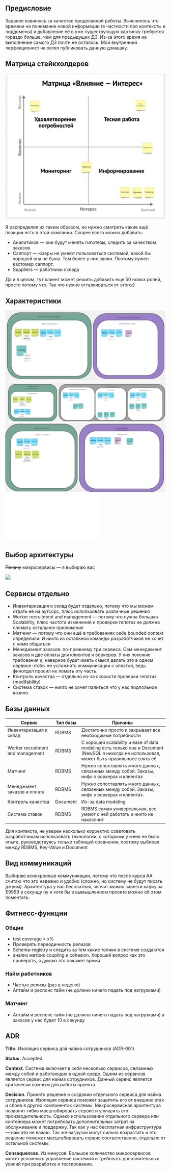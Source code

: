 ## Предисловие
Заранее извинюсь за качество проделанной работы.
Выяснилось что времени на понимание новой информации (в частности про контексты и поддомены) и добавление её в уже существующую картинку требуется гораздо больше, чем для предыдущих ДЗ. Из-за этого время на выполнение самого ДЗ почти не осталось.
Мой внутренний перфекционист не хотел публиковать данную домашку.

## Матрица стейкхолдеров
![](attachment/a1a0ade0725d852af547c2f7ef291477.png)

Я распределил их таким образом, но нужно смотреть какие ещё позиции есть в этой компании. Скорее всего можно добавить:
- Аналитиков — они будут менять гипотезы, следить за качеством заказов
- Саппорт — юзеры не умеют пользоваться системой, какой бы хорошей она не была. Тем более у них лапки. Поэтому нужен кастомер саппорт.
- Suppliers — работники склада

Да и в целом, тут клиент может решить добавить еще 50 новых ролей, просто потому что. Так что нужно отталкиваться от этого:)

## Характеристики

![](attachment/88eccf529805df53bdc77c47fa8421d1.png)
![](attachment/3392a070d117f7ce936f213304d40f21.png)
![](attachment/859dd4a7d5742468936fbcbd04e5c93a.png)
![](attachment/34771786f1c26137f3e9feab645e9ad6.pdf)

## Выбор архитектуры
~~Пикачу~~ микросервисы — я выбираю вас

![](attachment/3cd21042a825518f952047e5e4fba7f3.png)

## Сервисы отдельно
- Инвентаризация и склад будет отдельно, потому что мы можем отдать её на аутсорс, плюс использовать различные решения
- Worker recruitment and management — потому что нужна большая Scalability, плюс частота изменений и проверки гепотез не должна сломать остальное приложение
- Матчинг — потому что они ещё в требованиях себе bounded context определили. И никто из остальной команды разработчиков не хочет с ними общаться
- Менеджмент заказов: по-прежнему три сервиса. Сам менеджмент заказов и две оплаты для клиентов и воркеров. У них похожие требования и, наверное будет иметь смысл делать это в одном сервисе чтобы не усложнять коммуникации с оплатой, ведь финотдел просил не ломать эту часть.
- Контроль качества — отдельно из-за скорости проверки гепотиз. (modifability)
- Система ставок — никто не хочет палиться что у нас подпольное казино.


## Базы данных
| Сервис                            | Тип базы | Причины                                                                                                                                    |
| --------------------------------- | -------- | ------------------------------------------------------------------------------------------------------------------------------------------ |
| Инвентаризация и склад            | RDBMS    | Достаточно просто и закрывает все необходимые потребности                                                                                  |
| Worker recruitment and management | RDBMS    | С хорошей scalability и ease of data modeling есть только она и Document (NewSQL я никогда не использовал, может быть правильноее взять её |
| Матчинг                           | RDBMS    | Нужно сопоставлять много данных, связанных между собой. Заказы, инфо о воркерах и клиентах                                                 |
| Менеджмент заказов и оплата       | RDBMS    | Нужно сопоставлять много данных, связанных между собой. Заказы, инфо о воркерах и клиентах.                                                |
| Контроль качества                 | Document | Из-за data modeling                                                                                                                         |
| Система ставок                    | RDBMS    |  RDBMS самая универсальная, все умеют с ней работать и никто не накосячит                                                                                                                                           |
Для контекста, не уверен насколько корректно советовать разработчикам использовать технологии, с которыми у меня не было опыта, руководствуясь только таблицей сравнения, поэтому выбирал между RDBMS, Key-Value и Document

## Вид коммуникаций
Выбираю асинхронные коммуникации, потому что после курса АА считаю что это надежно и удобно (сложно, но систему не будут писать джуны). Архитектура у нас бесплатная, значит можно завезти кафку за $9999 в секунду ну и хотя бы в вымышленном проекте можно об этом помечтать.

## Фитнесс-функции
### Общие
- test coverage > x%
- Проверять переодичность релизов
- Schema-registry и следить за тем какие топики в системе создаются
- анализ метрик coupling и cohesion. Хороший вопрос как это проверять, я думаю это покажет время

### Найм работников
- Частые релизы (раз в неделю)
- Аптайм и респонс тайм (не должно ничего падать под нагрузками)

### Матчинг
- Аптайм и респонс тайм (не должно ничего падать под нагрузками) а заказов у нас будет 10 в секунду

## ADR

**Title.** Изоляция сервиса для найма сотрудников (ADR-001)

**Status.** Accepted

**Context.** Система включает в себя несколько сервисов, связанных между собой и работающих в одной среде. Одним из сервисов является сервис для найма сотрудников. Данный сервис является критически важным для работы проекта.

**Decision.** Принято решение о создании отдельного сервиса для найма сотрудников.
 Изоляция сервиса поможет защитить его от внешних атак и сбоев в других компонентах системы. Микросервисная архитектура позволит гибко масштабировать сервис и улучшить его производительность. Однако использование отдельного сервера или контейнера может потребовать дополнительных затрат на обслуживание и поддержку. Так как у нас бесплатная инфраструктура — нам это не важно. Так же нагрузки могут сильно возрастать и это решение поможет масштабировать сервис соответственно, отдельно от остальной системы.
 
**Consequences**.
Из минусов: Большое количество микросервисов может усложнить управление системой и требовать дополнительных усилий при разработке и тестировании.

